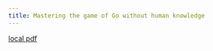 ```yaml
---
title: Mastering the game of Go without human knowledge
---
```


[local pdf](../../../pdfs/Mastering%20the%20game%20of%20Go%20without%20human%20knowledge.pdf)

